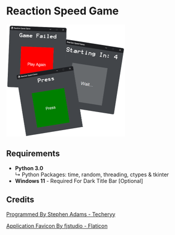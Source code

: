 # Reaction Speed Game

<img src = "images/preview.png" alt = "User Interface Preview Image" width = 318px height = 300px />

## Requirements
- **Python 3.0**<br>↳ Python Packages: time, random, threading, ctypes & tkinter
- **Windows 11** - Required For Dark Title Bar [Optional]

## Credits
<a href="https://github.com/Techeryy">Programmed By Stephen Adams - Techeryy</a>

<a href="https://www.flaticon.com/free-icons/stopwatch">Application Favicon By fjstudio - Flaticon</a>